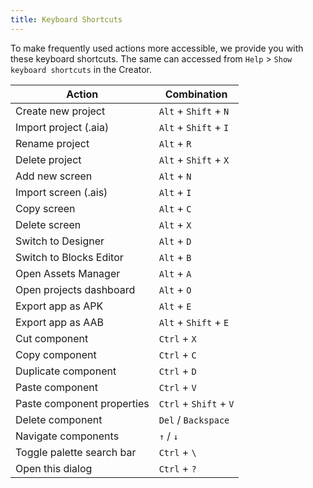 ```yaml
---
title: Keyboard Shortcuts
---
```


To make frequently used actions more accessible, we provide you with these keyboard shortcuts. The same can accessed from `Help` > `Show keyboard shortcuts` in the Creator.

Action | Combination
--- | ---
Create new project | `Alt` + `Shift` + `N`
Import project (.aia) | `Alt` + `Shift` + `I`
Rename project | `Alt` + `R`
Delete project | `Alt` + `Shift` + `X`
Add new screen | `Alt` + `N`
Import screen (.ais) | `Alt` + `I`
Copy screen | `Alt` + `C`
Delete screen | `Alt` + `X`
Switch to Designer | `Alt` + `D`
Switch to Blocks Editor | `Alt` + `B`
Open Assets Manager | `Alt` + `A`
Open projects dashboard | `Alt` + `O`
Export app as APK | `Alt` + `E`
Export app as AAB | `Alt` + `Shift` + `E`
Cut component | `Ctrl` + `X`
Copy component | `Ctrl` + `C`
Duplicate component | `Ctrl` + `D`
Paste component | `Ctrl` + `V`
Paste component properties | `Ctrl` + `Shift` + `V`
Delete component | `Del` / `Backspace`
Navigate components | `↑` / `↓`
Toggle palette search bar | `Ctrl` + `\`
Open this dialog | `Ctrl` + `?`
